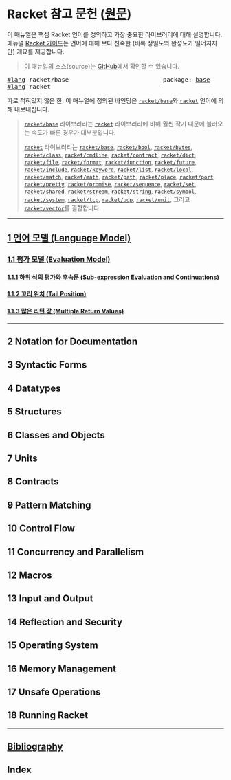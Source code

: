 # Racket 참고 문헌 ([원문](https://docs.racket-lang.org/reference/index.html))

이 매뉴얼은 핵심 Racket 언어를 정의하고 가장 중요한 라이브러리에 대해 설명합니다. 매뉴얼 [Racket 가이드](https://docs.racket-lang.org/guide/index.html)는 언어에 대해 보다 친숙한 (비록 정밀도와 완성도가 떨어지지만) 개요를 제공합니다.

> 이 매뉴얼의 소스(source)는 [GitHub](https://github.com/racket/racket/tree/master/pkgs/racket-doc/scribblings/reference)에서 확인할 수 있습니다.

<pre>
<a href="https://docs.racket-lang.org/guide/Module_Syntax.html#%28part._hash-lang%29">#lang</a> racket/base                          package: <a href="https://pkgs.racket-lang.org/package/base">base</a>
<a href="https://docs.racket-lang.org/guide/Module_Syntax.html#%28part._hash-lang%29">#lang</a> racket
</pre>

따로 적혀있지 않은 한, 이 매뉴얼에 정의된 바인딩은 <code><a href="https://docs.racket-lang.org/reference/index.html">racket/base</a></code>와 <code><a href="https://docs.racket-lang.org/reference/index.html">racket</a></code> 언어에 의해 내보내집니다.

<blockquote>
<code><a href="https://docs.racket-lang.org/reference/index.html">racket/base</a></code> 라이브러리는 <code><a href="https://docs.racket-lang.org/reference/index.html">racket</a></code> 라이브러리에 비해 훨씬 작기 때문에 불러오는 속도가 빠른 경우가 대부분입니다.

<code><a href="https://docs.racket-lang.org/reference/index.html">racket</a></code> 라이브러리는 <code><a href="https://docs.racket-lang.org/reference/index.html">racket/base</a></code>, <code><a href="https://docs.racket-lang.org/reference/booleans.html#%28mod-path._racket%2Fbool%29">racket/bool</a></code>, <code><a href="https://docs.racket-lang.org/reference/bytestrings.html#%28mod-path._racket%2Fbytes%29">racket/bytes</a></code>, <code><a href="https://docs.racket-lang.org/reference/mzlib_class.html">racket/class</a></code>, <code><a href="https://docs.racket-lang.org/reference/Command-Line_Parsing.html">racket/cmdline</a></code>, <code><a href="https://docs.racket-lang.org/reference/contracts.html">racket/contract</a></code>, <code><a href="https://docs.racket-lang.org/reference/dicts.html">racket/dict</a></code>, <code><a href="https://docs.racket-lang.org/reference/Filesystem.html#%28mod-path._racket%2Ffile%29">racket/file</a></code>, <code><a href="https://docs.racket-lang.org/reference/strings.html#%28mod-path._racket%2Fformat%29">racket/format</a></code>, <code><a href="https://docs.racket-lang.org/reference/procedures.html#%28mod-path._racket%2Ffunction%29">racket/function</a></code>, <code><a href="https://docs.racket-lang.org/reference/futures.html">racket/future</a></code>, <code><a href="https://docs.racket-lang.org/reference/include.html">racket/include</a></code>, <code><a href="https://docs.racket-lang.org/reference/keywords.html#%28mod-path._racket%2Fkeyword%29">racket/keyword</a></code>, <code><a href="https://docs.racket-lang.org/reference/pairs.html#%28mod-path._racket%2Flist%29">racket/list</a></code>, <code><a href="https://docs.racket-lang.org/reference/local.html">racket/local</a></code>, <code><a href="https://docs.racket-lang.org/reference/match.html">racket/match</a></code>, <code><a href="https://docs.racket-lang.org/reference/generic-numbers.html#%28mod-path._racket%2Fmath%29">racket/math</a></code>, <code><a href="https://docs.racket-lang.org/reference/More_Path_Utilities.html">racket/path</a></code>, <code><a href="https://docs.racket-lang.org/reference/places.html">racket/place</a></code>, <code><a href="https://docs.racket-lang.org/reference/port-lib.html">racket/port</a></code>, <code><a href="https://docs.racket-lang.org/reference/pretty-print.html">racket/pretty</a></code>, <code><a href="https://docs.racket-lang.org/reference/Delayed_Evaluation.html">racket/promise</a></code>, <code><a href="https://docs.racket-lang.org/reference/sequences.html#%28mod-path._racket%2Fsequence%29">racket/sequence</a></code>, <code><a href="https://docs.racket-lang.org/reference/sets.html">racket/set</a></code>, <code><a href="https://docs.racket-lang.org/reference/shared.html">racket/shared</a></code>, <code><a href="https://docs.racket-lang.org/reference/streams.html">racket/stream</a></code>, <code><a href="https://docs.racket-lang.org/reference/strings.html#%28mod-path._racket%2Fstring%29">racket/string</a></code>, <code><a href="https://docs.racket-lang.org/reference/symbols.html#%28mod-path._racket%2Fsymbol%29">racket/symbol</a></code>, <code><a href="https://docs.racket-lang.org/reference/subprocess.html#%28mod-path._racket%2Fsystem%29">racket/system</a></code>, <code><a href="https://docs.racket-lang.org/reference/tcp.html">racket/tcp</a></code>, <code><a href="https://docs.racket-lang.org/reference/udp.html">racket/udp</a></code>, <code><a href="https://docs.racket-lang.org/reference/mzlib_unit.html">racket/unit</a></code>, 그리고 <code><a href="https://docs.racket-lang.org/reference/vectors.html#%28mod-path._racket%2Fvector%29">racket/vector</a></code>를 결합합니다.
</blockquote>

---

## [1 언어 모델 (Language Model)](language-model/language-model.md)

### [1.1 평가 모델 (Evaluation Model)](language-model/evaluation-model.md)

<h4><a href="language-model/evaluation-model#sub-expression.html">1.1.1 하위 식의 평가와 후속문 (Sub-expression Evaluation and Continuations)</a></h4>

<h4><a href="language-model/evaluation-model#tail-position.html">1.1.2 꼬리 위치 (Tail Position)</a></h4>

<h4><a href="multiple-return">1.1.3 많은 리턴 값 (Multiple Return Values)</a></h4>

---

## 2 Notation for Documentation

## 3 Syntactic Forms

## 4 Datatypes

## 5 Structures

## 6 Classes and Objects

## 7 Units

## 8 Contracts

## 9 Pattern Matching

## 10 Control Flow

## 11 Concurrency and Parallelism

## 12 Macros

## 13 Input and Output

## 14 Reflection and Security

## 15 Operating System

## 16 Memory Management

## 17 Unsafe Operations

## 18 Running Racket

---

## [Bibliography](https://docs.racket-lang.org/reference/doc-bibliography.html)

## Index
